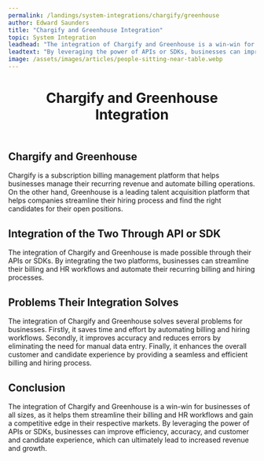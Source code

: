 ```yaml
---
permalink: /landings/system-integrations/chargify/greenhouse
author: Edward Saunders
title: "Chargify and Greenhouse Integration"
topic: System Integration
leadhead: "The integration of Chargify and Greenhouse is a win-win for businesses of all sizes, as it helps them streamline their billing and HR workflows and gain a competitive edge in their respective markets"
leadtext: "By leveraging the power of APIs or SDKs, businesses can improve efficiency, accuracy, and customer and candidate experience, which can ultimately lead to increased revenue and growth."
image: /assets/images/articles/people-sitting-near-table.webp
---
```

<div class="arttext">	<header>
		<h1>Chargify and Greenhouse Integration</h1>
	</header>
	<section>
		<h2>Chargify and Greenhouse</h2>
		<p>Chargify is a subscription billing management platform that helps businesses manage their recurring revenue and automate billing operations. On the other hand, Greenhouse is a leading talent acquisition platform that helps companies streamline their hiring process and find the right candidates for their open positions.</p>
	</section>
	<section>
		<h2>Integration of the Two Through API or SDK</h2>
		<p>The integration of Chargify and Greenhouse is made possible through their APIs or SDKs. By integrating the two platforms, businesses can streamline their billing and HR workflows and automate their recurring billing and hiring processes.</p>
	</section>
	<section>
		<h2>Problems Their Integration Solves</h2>
		<p>The integration of Chargify and Greenhouse solves several problems for businesses. Firstly, it saves time and effort by automating billing and hiring workflows. Secondly, it improves accuracy and reduces errors by eliminating the need for manual data entry. Finally, it enhances the overall customer and candidate experience by providing a seamless and efficient billing and hiring process.</p>
	</section>
	<footer>
		<h2>Conclusion</h2>
		<p>The integration of Chargify and Greenhouse is a win-win for businesses of all sizes, as it helps them streamline their billing and HR workflows and gain a competitive edge in their respective markets. By leveraging the power of APIs or SDKs, businesses can improve efficiency, accuracy, and customer and candidate experience, which can ultimately lead to increased revenue and growth.</p>
	</footer>
</div>